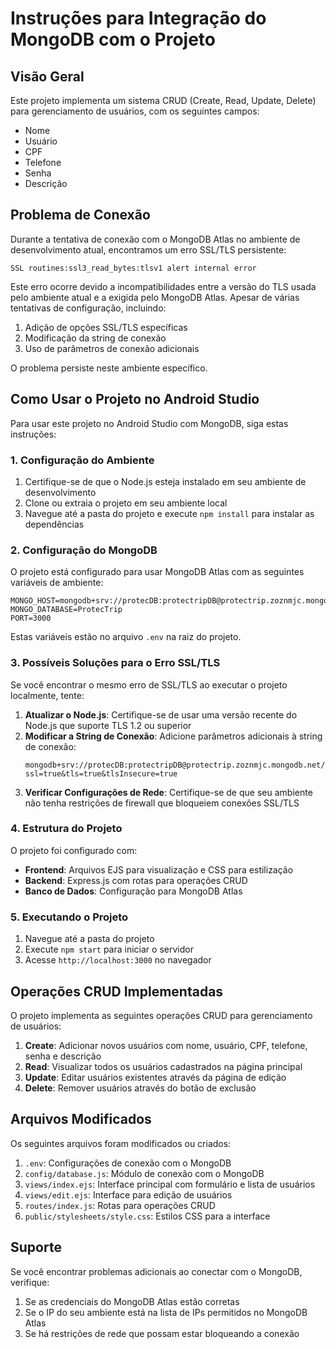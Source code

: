 # Instruções para Integração do MongoDB com o Projeto

## Visão Geral

Este projeto implementa um sistema CRUD (Create, Read, Update, Delete) para gerenciamento de usuários, com os seguintes campos:
- Nome
- Usuário
- CPF
- Telefone
- Senha
- Descrição

## Problema de Conexão

Durante a tentativa de conexão com o MongoDB Atlas no ambiente de desenvolvimento atual, encontramos um erro SSL/TLS persistente:

```
SSL routines:ssl3_read_bytes:tlsv1 alert internal error
```

Este erro ocorre devido a incompatibilidades entre a versão do TLS usada pelo ambiente atual e a exigida pelo MongoDB Atlas. Apesar de várias tentativas de configuração, incluindo:

1. Adição de opções SSL/TLS específicas
2. Modificação da string de conexão
3. Uso de parâmetros de conexão adicionais

O problema persiste neste ambiente específico.

## Como Usar o Projeto no Android Studio

Para usar este projeto no Android Studio com MongoDB, siga estas instruções:

### 1. Configuração do Ambiente

1. Certifique-se de que o Node.js esteja instalado em seu ambiente de desenvolvimento
2. Clone ou extraia o projeto em seu ambiente local
3. Navegue até a pasta do projeto e execute `npm install` para instalar as dependências

### 2. Configuração do MongoDB

O projeto está configurado para usar MongoDB Atlas com as seguintes variáveis de ambiente:

```
MONGO_HOST=mongodb+srv://protecDB:protectripDB@protectrip.zoznmjc.mongodb.net/
MONGO_DATABASE=ProtecTrip
PORT=3000
```

Estas variáveis estão no arquivo `.env` na raiz do projeto.

### 3. Possíveis Soluções para o Erro SSL/TLS

Se você encontrar o mesmo erro de SSL/TLS ao executar o projeto localmente, tente:

1. **Atualizar o Node.js**: Certifique-se de usar uma versão recente do Node.js que suporte TLS 1.2 ou superior
2. **Modificar a String de Conexão**: Adicione parâmetros adicionais à string de conexão:
   ```
   mongodb+srv://protecDB:protectripDB@protectrip.zoznmjc.mongodb.net/?ssl=true&tls=true&tlsInsecure=true
   ```
3. **Verificar Configurações de Rede**: Certifique-se de que seu ambiente não tenha restrições de firewall que bloqueiem conexões SSL/TLS

### 4. Estrutura do Projeto

O projeto foi configurado com:

- **Frontend**: Arquivos EJS para visualização e CSS para estilização
- **Backend**: Express.js com rotas para operações CRUD
- **Banco de Dados**: Configuração para MongoDB Atlas

### 5. Executando o Projeto

1. Navegue até a pasta do projeto
2. Execute `npm start` para iniciar o servidor
3. Acesse `http://localhost:3000` no navegador

## Operações CRUD Implementadas

O projeto implementa as seguintes operações CRUD para gerenciamento de usuários:

1. **Create**: Adicionar novos usuários com nome, usuário, CPF, telefone, senha e descrição
2. **Read**: Visualizar todos os usuários cadastrados na página principal
3. **Update**: Editar usuários existentes através da página de edição
4. **Delete**: Remover usuários através do botão de exclusão

## Arquivos Modificados

Os seguintes arquivos foram modificados ou criados:

1. `.env`: Configurações de conexão com o MongoDB
2. `config/database.js`: Módulo de conexão com o MongoDB
3. `views/index.ejs`: Interface principal com formulário e lista de usuários
4. `views/edit.ejs`: Interface para edição de usuários
5. `routes/index.js`: Rotas para operações CRUD
6. `public/stylesheets/style.css`: Estilos CSS para a interface

## Suporte

Se você encontrar problemas adicionais ao conectar com o MongoDB, verifique:

1. Se as credenciais do MongoDB Atlas estão corretas
2. Se o IP do seu ambiente está na lista de IPs permitidos no MongoDB Atlas
3. Se há restrições de rede que possam estar bloqueando a conexão
